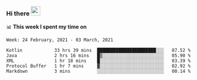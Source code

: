 ### Hi there <a href="https://www.gautamkrishnar.com/"><img src="https://media.giphy.com/media/hvRJCLFzcasrR4ia7z/giphy.gif" width="25px"></a>

📊 **This week I spent my time on**

<!--START_SECTION:waka-->
```text
Week: 24 February, 2021 - 03 March, 2021

Kotlin            33 hrs 39 mins  ██████████████████████░░░   87.52 % 
Java              2 hrs 16 mins   █▒░░░░░░░░░░░░░░░░░░░░░░░   05.90 % 
XML               1 hr 18 mins    █░░░░░░░░░░░░░░░░░░░░░░░░   03.39 % 
Protocol Buffer   1 hr 7 mins     ▓░░░░░░░░░░░░░░░░░░░░░░░░   02.92 % 
Markdown          3 mins          ░░░░░░░░░░░░░░░░░░░░░░░░░   00.14 % 
```
<!--END_SECTION:waka-->
